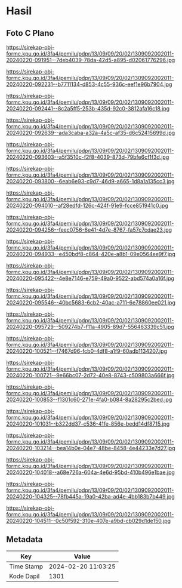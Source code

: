 # Hasil

## Foto C Plano

https://sirekap-obj-formc.kpu.go.id/3fa4/pemilu/pdpr/13/09/09/20/02/1309092002011-20240220-091951--7deb4039-78da-42d5-a895-d02061776296.jpg

https://sirekap-obj-formc.kpu.go.id/3fa4/pemilu/pdpr/13/09/09/20/02/1309092002011-20240220-092231--b7711134-d853-4c55-936c-eef1e96b7904.jpg

https://sirekap-obj-formc.kpu.go.id/3fa4/pemilu/pdpr/13/09/09/20/02/1309092002011-20240220-092441--8c2a5ff5-253b-435d-92c0-3812afa16c18.jpg

https://sirekap-obj-formc.kpu.go.id/3fa4/pemilu/pdpr/13/09/09/20/02/1309092002011-20240220-092639--ada3caba-a32a-4a5c-af35-d6c52415699d.jpg

https://sirekap-obj-formc.kpu.go.id/3fa4/pemilu/pdpr/13/09/09/20/02/1309092002011-20240220-093603--a5f3510c-f2f8-4039-873d-79bfe6cf1f3d.jpg

https://sirekap-obj-formc.kpu.go.id/3fa4/pemilu/pdpr/13/09/09/20/02/1309092002011-20240220-093800--6eab6e93-c9d7-46d9-a665-1d8a1a135cc3.jpg

https://sirekap-obj-formc.kpu.go.id/3fa4/pemilu/pdpr/13/09/09/20/02/1309092002011-20240220-094010--af28edfd-126c-424f-91e9-fcce851941c0.jpg

https://sirekap-obj-formc.kpu.go.id/3fa4/pemilu/pdpr/13/09/09/20/02/1309092002011-20240220-094256--feec0756-6e41-4d7e-8767-fa57c7cdae23.jpg

https://sirekap-obj-formc.kpu.go.id/3fa4/pemilu/pdpr/13/09/09/20/02/1309092002011-20240220-094933--e450bdf8-c864-420e-a8b1-09e0564ee9f7.jpg

https://sirekap-obj-formc.kpu.go.id/3fa4/pemilu/pdpr/13/09/09/20/02/1309092002011-20240220-095422--4e8e7146-e759-49a0-9522-abd574a0a16f.jpg

https://sirekap-obj-formc.kpu.go.id/3fa4/pemilu/pdpr/13/09/09/20/02/1309092002011-20240220-095546--40bc5683-6cb2-40ac-a711-6e78860ee021.jpg

https://sirekap-obj-formc.kpu.go.id/3fa4/pemilu/pdpr/13/09/09/20/02/1309092002011-20240220-095729--509274b7-f11a-4905-89d7-556463339c51.jpg

https://sirekap-obj-formc.kpu.go.id/3fa4/pemilu/pdpr/13/09/09/20/02/1309092002011-20240220-100521--f7467d96-fcb0-4df8-a1f9-60adb1134207.jpg

https://sirekap-obj-formc.kpu.go.id/3fa4/pemilu/pdpr/13/09/09/20/02/1309092002011-20240220-100721--9e66bc07-2d72-40e8-8743-c509803a666f.jpg

https://sirekap-obj-formc.kpu.go.id/3fa4/pemilu/pdpr/13/09/09/20/02/1309092002011-20240220-100853--f1301c60-271e-4fa0-b084-8a28295c2bed.jpg

https://sirekap-obj-formc.kpu.go.id/3fa4/pemilu/pdpr/13/09/09/20/02/1309092002011-20240220-101031--b322dd37-c536-41fe-856e-bedd14df8715.jpg

https://sirekap-obj-formc.kpu.go.id/3fa4/pemilu/pdpr/13/09/09/20/02/1309092002011-20240220-103214--bea14b0e-04e7-48be-8458-4e44233e7d27.jpg

https://sirekap-obj-formc.kpu.go.id/3fa4/pemilu/pdpr/13/09/09/20/02/1309092002011-20240220-104018--a68e726a-604a-4e6d-95bd-410b496e1bae.jpg

https://sirekap-obj-formc.kpu.go.id/3fa4/pemilu/pdpr/13/09/09/20/02/1309092002011-20240220-104325--78fb445a-19a0-42ba-ad4e-4bb183b7b449.jpg

https://sirekap-obj-formc.kpu.go.id/3fa4/pemilu/pdpr/13/09/09/20/02/1309092002011-20240220-104511--0c50f592-310e-407e-a9bd-cb029d1de150.jpg


## Metadata

| Key        | Value               |
| ---------- | ------------------- |
| Time Stamp | 2024-02-20 11:03:25 |
| Kode Dapil | 1301                |



